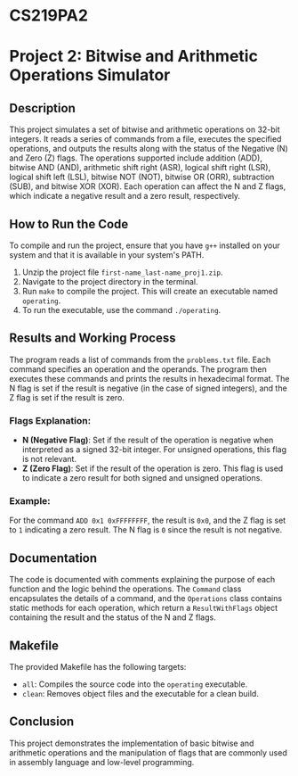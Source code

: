 # CS219PA2

# Project 2: Bitwise and Arithmetic Operations Simulator

## Description
This project simulates a set of bitwise and arithmetic operations on 32-bit integers. It reads a series of commands from a file, executes the specified operations, and outputs the results along with the status of the Negative (N) and Zero (Z) flags. The operations supported include addition (ADD), bitwise AND (AND), arithmetic shift right (ASR), logical shift right (LSR), logical shift left (LSL), bitwise NOT (NOT), bitwise OR (ORR), subtraction (SUB), and bitwise XOR (XOR). Each operation can affect the N and Z flags, which indicate a negative result and a zero result, respectively.

## How to Run the Code
To compile and run the project, ensure that you have `g++` installed on your system and that it is available in your system's PATH.

1. Unzip the project file `first-name_last-name_proj1.zip`.
2. Navigate to the project directory in the terminal.
3. Run `make` to compile the project. This will create an executable named `operating`.
4. To run the executable, use the command `./operating`.

## Results and Working Process
The program reads a list of commands from the `problems.txt` file. Each command specifies an operation and the operands. The program then executes these commands and prints the results in hexadecimal format. The N flag is set if the result is negative (in the case of signed integers), and the Z flag is set if the result is zero.

### Flags Explanation:
- **N (Negative Flag)**: Set if the result of the operation is negative when interpreted as a signed 32-bit integer. For unsigned operations, this flag is not relevant.
- **Z (Zero Flag)**: Set if the result of the operation is zero. This flag is used to indicate a zero result for both signed and unsigned operations.

### Example:
For the command `ADD 0x1 0xFFFFFFFF`, the result is `0x0`, and the Z flag is set to `1` indicating a zero result. The N flag is `0` since the result is not negative.

## Documentation
The code is documented with comments explaining the purpose of each function and the logic behind the operations. The `Command` class encapsulates the details of a command, and the `Operations` class contains static methods for each operation, which return a `ResultWithFlags` object containing the result and the status of the N and Z flags.

## Makefile
The provided Makefile has the following targets:
- `all`: Compiles the source code into the `operating` executable.
- `clean`: Removes object files and the executable for a clean build.

## Conclusion
This project demonstrates the implementation of basic bitwise and arithmetic operations and the manipulation of flags that are commonly used in assembly language and low-level programming.

